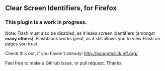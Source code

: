 ## Clear Screen Identifiers, for Firefox

### This plugin is a work in progress.

Note: Flash must also be disabled, as it leaks screen identifiers (amongst **many others**). Flashblock works great, as it still allows you to view Flash on pages you trust.

Check this out, if you haven't already!
http://panopticlick.eff.org/

Feel free to make a GitHub issue, or pull request. Thanks.
